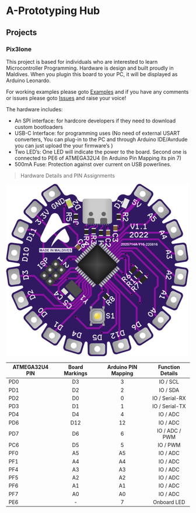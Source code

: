 # A-Prototyping Hub

## Projects
### Pix3lone

This project is based for individuals who are interested to learn Microcontroller Programming. Hardware is design and built proudly in Maldives. 
When you plugin this board to your PC, it will be displayed as Arduino Leonardo.

For working examples please goto [Examples](https://github.com/aprototypingelectronix/aprototypingelectronix.github.io/tree/main/Examples "EXAMPLES") and if you have any comments or issues please goto [Issues](https://github.com/aprototypingelectronix/aprototypingelectronix.github.io/issues "ISSUES") and raise your voice!

The hardware includes:

* An SPI interface: for hardcore developers if they need to download custom bootloaders
* USB-C Interface: for programming uses (No need of external USART converters, You can plug-in to the PC and through Arduino IDE/Avrdude you can just upload the your firmware’s )
* Two LED’s: One LED will indicate the power to the board. Second one is connected to PE6 of ATMEGA32U4 (In Arduino Pin Mapping its pin 7)
* 500mA Fuse: Protection against over current on USB powerlines.


> Hardware Details and PIN Assignments

<img src="Afzal PCB(2).png" width="500">

| ATMEGA32U4 PIN  | Board Markings | Arduino PIN Mapping  | Function Details |
| --------------- |:--------------:|:--------------------:|:----------------:|
| PD0             | D3             | 3                    | IO / SCL         |  
| PD1             | D2             | 2                    | IO / SDA         |         
| PD2             | D0             | 0                    | IO / Serial-RX   |
| PD3             | D1             | 1                    | IO / Serial-TX   |
| PD4             | D4             | 4                    | IO / ADC         |
| PD6             | D12            | 12                   | IO / ADC         |
| PD7             | D6             | 6                    | IO / ADC / PWM   |
| PC6             | D5             | 5                    | IO / PWM         |
| PF0             | A5             | A5                   | IO / ADC         |
| PF1             | A4             | A4                   | IO / ADC         |
| PF4             | A3             | A3                   | IO / ADC         |
| PF5             | A2             | A2                   | IO / ADC         |
| PF6             | A1             | A1                   | IO / ADC         |
| PF7             | A0             | A0                   | IO / ADC         |
| PE6             | -              | 7                    | Onboard LED      |

